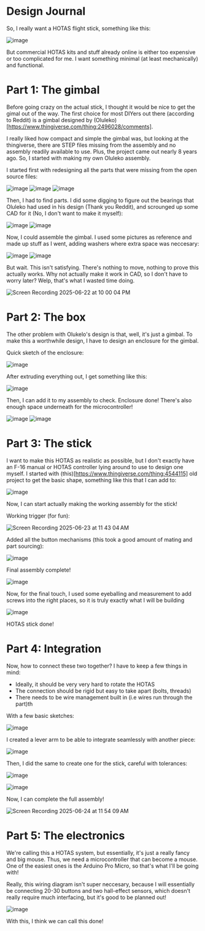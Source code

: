 # Design Journal

So, I really want a HOTAS flight stick, something like this:

![image](https://github.com/user-attachments/assets/b3d32661-1bde-44a2-8c84-264a3f0a83ee)

But commercial HOTAS kits and stuff already online is either too expensive or too complicated for me. I want something minimal (at least mechanically) and functional.

# Part 1: The gimbal

Before going crazy on the actual stick, I thought it would be nice to get the gimal out of the way. The first choice for most DIYers out there (according to Reddit) is a gimbal designed by (Oluleko)[https://www.thingiverse.com/thing:2496028/comments].

I really liked how compact and simple the gimbal was, but looking at the thingiverse, there are STEP files missing from the assembly and no assembly readily available to use. Plus, the project came out nearly 8 years ago. So, I started with making my own Oluleko assembly. 

I started first with redesigning all the parts that were missing from the open source files:

![image](https://github.com/user-attachments/assets/fa609722-1a9d-4dc2-8dd0-1e82f51cb95f) ![image](https://github.com/user-attachments/assets/4655475a-aff5-4456-9771-13a2cb79dde1) ![image](https://github.com/user-attachments/assets/224fc93c-8e72-484a-a387-41c300c41106)

Then, I had to find parts. I did some digging to figure out the bearings that Oluleko had used in his design (Thank you Reddit), and scrounged up some CAD for it (No, I don't want to make it myself):

![image](https://github.com/user-attachments/assets/90c580e0-c193-4615-8355-aeb541fe35a0) ![image](https://github.com/user-attachments/assets/c7bdb811-e268-4f5f-a989-4239397d00ee)

Now, I could assemble the gimbal. I used some pictures as reference and made up stuff as I went, adding washers where extra space was neccesary:

![image](https://github.com/user-attachments/assets/d4ff2c61-60e1-4791-b779-ede2e6e6cd0e) ![image](https://github.com/user-attachments/assets/8da9320c-6535-4139-a7ff-453a7f38d9bd)

But wait. This isn't satisfying. There's nothing to move, nothing to prove this actually works. Why not actually make it work in CAD, so I don't have to worry later? Welp, that's what I wasted time doing.

![Screen Recording 2025-06-22 at 10 00 04 PM](https://github.com/user-attachments/assets/efaea724-4660-4948-ad7c-04959a51f2ef)

# Part 2: The box

The other problem with Olukelo's design is that, well, it's just a gimbal. To make this a worthwhile design, I have to design an enclosure for the gimbal. 

Quick sketch of the enclosure:

![image](https://github.com/user-attachments/assets/bfb6bd52-d135-4bdd-8d0a-63dd34acff9e)

After extruding everything out, I get something like this:

![image](https://github.com/user-attachments/assets/29858521-1ab0-4029-b560-bfcadbe042ef)

Then, I can add it to my assembly to check. Enclosure done! There's also enough space underneath for the microcontroller!

![image](https://github.com/user-attachments/assets/fdda8427-1979-4a91-a710-1ae91bebc342) ![image](https://github.com/user-attachments/assets/e1c031cf-2f32-4bbf-98ac-ad7cfea5e78e)

# Part 3: The stick

I want to make this HOTAS as realistic as possible, but I don't exactly have an F-16 manual or HOTAS controller lying around to use to design one myself. I started with (this)[https://www.thingiverse.com/thing:4544115] old project to get the basic shape, something like this that I can add to:

![image](https://github.com/user-attachments/assets/b5e717db-8d99-403d-aa36-bfcb03672117)

Now, I can start actually making the working assembly for the stick!

Working trigger (for fun):

![Screen Recording 2025-06-23 at 11 43 04 AM](https://github.com/user-attachments/assets/03149178-5201-4f3f-90e7-37b9b6ca3487)

Added all the button mechanisms (this took a good amount of mating and part sourcing):

![image](https://github.com/user-attachments/assets/7c7b6a8d-ad74-4a52-a60e-ad486bb8a392)

Final assembly complete!

![image](https://github.com/user-attachments/assets/be48f1fc-3eed-46d5-9dc3-27b8f096dbcd)

Now, for the final touch, I used some eyeballing and measurement to add screws into the right places, so it is truly exactly what I will be building

![image](https://github.com/user-attachments/assets/3da5caf4-e325-41e5-a60d-8b885094bda9)

HOTAS stick done!

# Part 4: Integration

Now, how to connect these two together? I have to keep a few things in mind:
- Ideally, it should be very very hard to rotate the HOTAS
- The connection should be rigid but easy to take apart (bolts, threads)
- There needs to be wire management built in (i.e wires run through the part)th

With a few basic sketches:

![image](https://github.com/user-attachments/assets/325f0020-ece8-4e16-9c78-1fd66cd858f7)

I created a lever arm to be able to integrate seamlessly with another piece:

![image](https://github.com/user-attachments/assets/c2e57d2f-990a-4805-b21a-fe40344d2680)

Then, I did the same to create one for the stick, careful with tolerances:

![image](https://github.com/user-attachments/assets/d2fd6453-e2a2-468b-87f8-f2bbe8d4d996)

![image](https://github.com/user-attachments/assets/7501e0d7-4973-47e9-95c4-d013abd14ffc)

Now, I can complete the full assembly!

![Screen Recording 2025-06-24 at 11 54 09 AM](https://github.com/user-attachments/assets/44082947-4d69-46e9-ae55-86da6ebb8f54)

# Part 5: The electronics

We're calling this a HOTAS system, but essentially, it's just a really fancy and big mouse. Thus, we need a microcontroller that can become a mouse. One of the easiest ones is the Arduino Pro Micro, so that's what I'll be going with!

Really, this wiring diagram isn't super neccesary, because I will essentially be connecting 20-30 buttons and two hall-effect sensors, which doesn't really require much interfacing, but it's good to be planned out!

![image](https://github.com/user-attachments/assets/a702fa18-3687-42b9-9225-fada0054100c)

With this, I think we can call this done!
